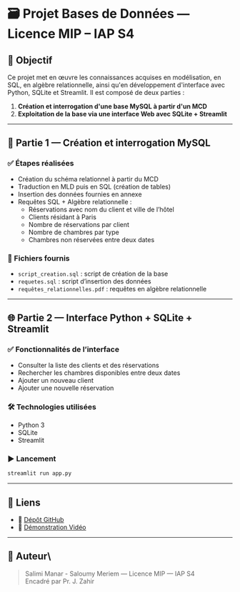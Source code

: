 

# 🗃️ Projet Bases de Données — Licence MIP – IAP S4

## 📌 Objectif

Ce projet met en œuvre les connaissances acquises en modélisation, en SQL, en algèbre relationnelle, ainsi qu'en développement d'interface avec Python, SQLite et Streamlit. Il est composé de deux parties :

1. **Création et interrogation d'une base MySQL à partir d'un MCD**
2. **Exploitation de la base via une interface Web avec SQLite + Streamlit**

---

## 🧱 Partie 1 — Création et interrogation MySQL

### ✅ Étapes réalisées

- Création du schéma relationnel à partir du MCD
- Traduction en MLD puis en SQL (création de tables)
- Insertion des données fournies en annexe
- Requêtes SQL + Algèbre relationnelle :
  - Réservations avec nom du client et ville de l’hôtel
  - Clients résidant à Paris
  - Nombre de réservations par client
  - Nombre de chambres par type
  - Chambres non réservées entre deux dates

### 📁 Fichiers fournis

- `script_creation.sql` : script de création de la base
- `requetes.sql` : script d’insertion des données
- `requêtes_relationnelles.pdf` : requêtes en algèbre relationnelle

---

## 🌐 Partie 2 — Interface Python + SQLite + Streamlit

### ✅ Fonctionnalités de l’interface

- Consulter la liste des clients et des réservations
- Rechercher les chambres disponibles entre deux dates
- Ajouter un nouveau client
- Ajouter une nouvelle réservation

### 🛠️ Technologies utilisées

- Python 3
- SQLite
- Streamlit

### ▶️ Lancement

```bash
streamlit run app.py
```

---

## 📎 Liens

- 📁 [Dépôt GitHub](https://github.com/MeriemSaloumy/Projet_BD/tree/main/.streamlit)  
- 🎥 [Démonstration Vidéo](https://youtu.be/DJ0OvJZKwX4)

---

## 👤 Auteur\


> Salimi Manar - Saloumy Meriem — Licence MIP — IAP S4  
> Encadré par Pr. J. Zahir

